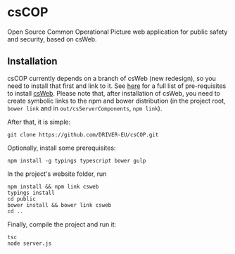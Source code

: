 # csCOP
Open Source Common Operational Picture web application for public safety and security, based on csWeb.

## Installation

csCOP currently depends on a branch of csWeb (new redesign), so you need to install that first and link to it.
See [here](https://github.com/TNOCS/csWeb/wiki/Installation-checklist) for a full list of pre-requisites to install [csWeb](https://github.com/TNOCS/csWeb). Please note that, after installation of csWeb, you need to create symbolic links to the npm and bower distribution (in the project root, `bower link` and in `out/csServerComponents`, `npm link`).

After that, it is simple:
```
git clone https://github.com/DRIVER-EU/csCOP.git
```

Optionally, install some prerequisites:
```
npm install -g typings typescript bower gulp 
```

In the project's website folder, run
```
npm install && npm link csweb
typings install
cd public
bower install && bower link csweb
cd ..
```
Finally, compile the project and run it:
```
tsc
node server.js
```
